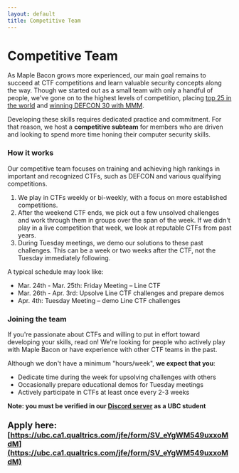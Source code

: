```yaml
--- 
layout: default
title: Competitive Team
---
```


# Competitive Team


As Maple Bacon grows more experienced, our main goal remains to succeed at CTF competitions and learn valuable security concepts along the way. Though we started out as a small team with only a handful of people, we've gone on to the highest levels of competition, placing [top 25 in the world](https://ctftime.org/team/73723) and [winning DEFCON 30 with MMM](https://www.cs.ubc.ca/news/2022/08/ubc-CTF2022-DEFCON).

Developing these skills requires dedicated practice and commitment. For that reason, we host a **competitive subteam** for members who are driven and looking to spend more time honing their computer security skills.

### How it works

Our competitive team focuses on training and achieving high rankings in important and recognized CTFs, such as DEFCON and various qualifying competitions.

1. We play in CTFs weekly or bi-weekly, with a focus on more established competitions.
2. After the weekend CTF ends, we pick out a few unsolved challenges and work through them in groups over the span of the week. If we didn't play in a live competition that week, we look at reputable CTFs from past years.
3. During Tuesday meetings, we demo our solutions to these past challenges. This can be a week or two weeks after the CTF, not the Tuesday immediately following.

A typical schedule may look like:
- Mar. 24th - Mar. 25th: Friday Meeting – Line CTF
- Mar. 26th - Apr. 3rd: Upsolve Line CTF challenges and prepare demos
- Apr. 4th: Tuesday Meeting – demo Line CTF challenges


### Joining the team

If you're passionate about CTFs and willing to put in effort toward developing your skills, read on! We're looking for people who actively play with Maple Bacon or have experience with other CTF teams in the past.

Although we don't have a minimum "hours/week", **we expect that you**:
- Dedicate time during the week for upsolving challenges with others
- Occasionally prepare educational demos for Tuesday meetings
- Actively participate in CTFs at least once every 2-3 weeks


**Note: you must be verified in our [Discord server](https://discord.gg/keeTZsmfVA) as a UBC student**

### <big>Apply here:</big> [https://ubc.ca1.qualtrics.com/jfe/form/SV_eYgWM549uxxoMdM](https://ubc.ca1.qualtrics.com/jfe/form/SV_eYgWM549uxxoMdM)